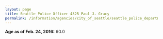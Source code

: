 ```yaml
---
layout: page
title: Seattle Police Officer 4325 Paul J. Gracy
permalink: /information/agencies/city_of_seattle/seattle_police_department/copbook/4325/
---
```


**Age as of Feb. 24, 2016:** 60.0
